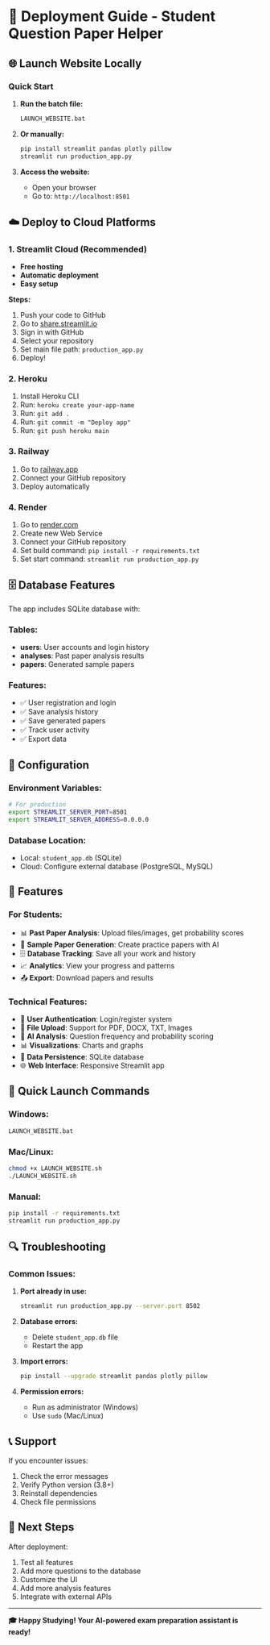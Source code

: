 # 🚀 Deployment Guide - Student Question Paper Helper

## 🌐 Launch Website Locally

### Quick Start
1. **Run the batch file:**
   ```bash
   LAUNCH_WEBSITE.bat
   ```

2. **Or manually:**
   ```bash
   pip install streamlit pandas plotly pillow
   streamlit run production_app.py
   ```

3. **Access the website:**
   - Open your browser
   - Go to: `http://localhost:8501`

## ☁️ Deploy to Cloud Platforms

### 1. Streamlit Cloud (Recommended)
- **Free hosting**
- **Automatic deployment**
- **Easy setup**

**Steps:**
1. Push your code to GitHub
2. Go to [share.streamlit.io](https://share.streamlit.io)
3. Sign in with GitHub
4. Select your repository
5. Set main file path: `production_app.py`
6. Deploy!

### 2. Heroku
1. Install Heroku CLI
2. Run: `heroku create your-app-name`
3. Run: `git add .`
4. Run: `git commit -m "Deploy app"`
5. Run: `git push heroku main`

### 3. Railway
1. Go to [railway.app](https://railway.app)
2. Connect your GitHub repository
3. Deploy automatically

### 4. Render
1. Go to [render.com](https://render.com)
2. Create new Web Service
3. Connect your GitHub repository
4. Set build command: `pip install -r requirements.txt`
5. Set start command: `streamlit run production_app.py`

## 🗄️ Database Features

The app includes SQLite database with:

### Tables:
- **users**: User accounts and login history
- **analyses**: Past paper analysis results
- **papers**: Generated sample papers

### Features:
- ✅ User registration and login
- ✅ Save analysis history
- ✅ Save generated papers
- ✅ Track user activity
- ✅ Export data

## 🔧 Configuration

### Environment Variables:
```bash
# For production
export STREAMLIT_SERVER_PORT=8501
export STREAMLIT_SERVER_ADDRESS=0.0.0.0
```

### Database Location:
- Local: `student_app.db` (SQLite)
- Cloud: Configure external database (PostgreSQL, MySQL)

## 📱 Features

### For Students:
- 📊 **Past Paper Analysis**: Upload files/images, get probability scores
- 📝 **Sample Paper Generation**: Create practice papers with AI
- 🗄️ **Database Tracking**: Save all your work and history
- 📈 **Analytics**: View your progress and patterns
- 📤 **Export**: Download papers and results

### Technical Features:
- 🔐 **User Authentication**: Login/register system
- 📁 **File Upload**: Support for PDF, DOCX, TXT, Images
- 🎯 **AI Analysis**: Question frequency and probability scoring
- 📊 **Visualizations**: Charts and graphs
- 💾 **Data Persistence**: SQLite database
- 🌐 **Web Interface**: Responsive Streamlit app

## 🚀 Quick Launch Commands

### Windows:
```bash
LAUNCH_WEBSITE.bat
```

### Mac/Linux:
```bash
chmod +x LAUNCH_WEBSITE.sh
./LAUNCH_WEBSITE.sh
```

### Manual:
```bash
pip install -r requirements.txt
streamlit run production_app.py
```

## 🔍 Troubleshooting

### Common Issues:

1. **Port already in use:**
   ```bash
   streamlit run production_app.py --server.port 8502
   ```

2. **Database errors:**
   - Delete `student_app.db` file
   - Restart the app

3. **Import errors:**
   ```bash
   pip install --upgrade streamlit pandas plotly pillow
   ```

4. **Permission errors:**
   - Run as administrator (Windows)
   - Use `sudo` (Mac/Linux)

## 📞 Support

If you encounter issues:
1. Check the error messages
2. Verify Python version (3.8+)
3. Reinstall dependencies
4. Check file permissions

## 🎯 Next Steps

After deployment:
1. Test all features
2. Add more questions to the database
3. Customize the UI
4. Add more analysis features
5. Integrate with external APIs

---

**🎓 Happy Studying! Your AI-powered exam preparation assistant is ready!** 